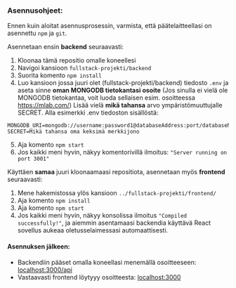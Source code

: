 ### Asennusohjeet:

Ennen kuin aloitat asennusprosessin, varmista, että päätelaitteellasi on asennettu `npm` ja `git`.

Asennetaan ensin **backend** seuraavasti:

1. Kloonaa tämä repositio omalle koneellesi
2. Navigoi kansioon `fullstack-projekti/backend`
3. Suorita komento `npm install`
4. Luo kansioon jossa juuri olet (fullstack-projekti/backend) tiedosto `.env` ja aseta sinne **oman MONGODB tietokantasi osoite** (Jos sinulla ei vielä ole MONGODB tietokantaa, voit luoda sellaisen esim. osoitteessa https://mlab.com/) Lisää vielä **mikä tahansa** arvo ympäristömuuttujalle SECRET.
   Alla esimerkki .env tiedoston sisällöstä:

```
MONGODB_URI=mongodb://username:password1@databaseAddress:port/databaseName
SECRET=Mikä tahansa oma keksimä merkkijono
```

5. Aja komento `npm start`
6. Jos kaikki meni hyvin, näkyy komentorivillä ilmoitus: `"Server running on port 3001"`

Käyttäen **samaa** juuri kloonaamaasi repositiota, asennetaan myös **frontend** seuraavasti:

1. Mene hakemistossa ylös kansioon `../fullstack-projekti/frontend/`
2. Aja komento `npm install`
3. Aja komento `npm start`
4. Jos kaikki meni hyvin, näkyy konsolissa ilmoitus `"Compiled successfully!"`, ja aiemmin asentamaasi backendia käyttävä React sovellus aukeaa oletusselaimessasi automaattisesti.

#### Asennuksen jälkeen:

- Backendiin pääset omalla koneellasi menemällä osoitteeseen: [localhost:3000/api](http://localhost:3001/api)
- Vastaavasti frontend löytyyy osoitteesta: [localhost:3000](http://localhost:3000)
